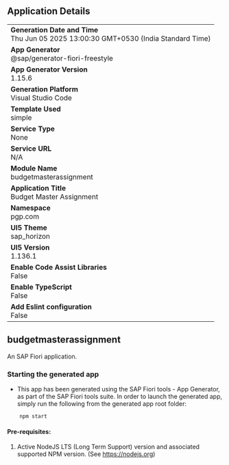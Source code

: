 ## Application Details
|               |
| ------------- |
|**Generation Date and Time**<br>Thu Jun 05 2025 13:00:30 GMT+0530 (India Standard Time)|
|**App Generator**<br>@sap/generator-fiori-freestyle|
|**App Generator Version**<br>1.15.6|
|**Generation Platform**<br>Visual Studio Code|
|**Template Used**<br>simple|
|**Service Type**<br>None|
|**Service URL**<br>N/A|
|**Module Name**<br>budgetmasterassignment|
|**Application Title**<br>Budget Master Assignment|
|**Namespace**<br>pgp.com|
|**UI5 Theme**<br>sap_horizon|
|**UI5 Version**<br>1.136.1|
|**Enable Code Assist Libraries**<br>False|
|**Enable TypeScript**<br>False|
|**Add Eslint configuration**<br>False|

## budgetmasterassignment

An SAP Fiori application.

### Starting the generated app

-   This app has been generated using the SAP Fiori tools - App Generator, as part of the SAP Fiori tools suite.  In order to launch the generated app, simply run the following from the generated app root folder:

```
    npm start
```

#### Pre-requisites:

1. Active NodeJS LTS (Long Term Support) version and associated supported NPM version.  (See https://nodejs.org)


